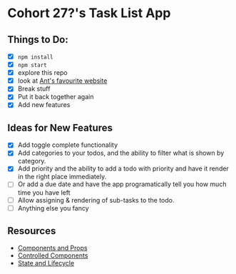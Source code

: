 # Cohort 27?'s Task List App

## Things to Do:

- [x] `npm install`
- [x] `npm start`
- [x] explore this repo
- [x] look at [Ant's favourite website](https://reactjs.org/)
- [x] Break stuff
- [x] Put it back together again
- [x] Add new features

## Ideas for New Features

- [x] Add toggle complete functionality
- [x] Add categories to your todos, and the ability to filter what is shown by category.
- [x] Add priority and the ability to add a todo with priority and have it render in the right place immediately.
- [ ] Or add a due date and have the app programatically tell you how much time you have left
- [ ] Allow assigning & rendering of sub-tasks to the todo.
- [ ] Anything else you fancy

## Resources

- [Components and Props](https://reactjs.org/docs/components-and-props.html)
- [Controlled Components](https://reactjs.org/docs/forms.html)
- [State and Lifecycle](https://reactjs.org/docs/state-and-lifecycle.html)
